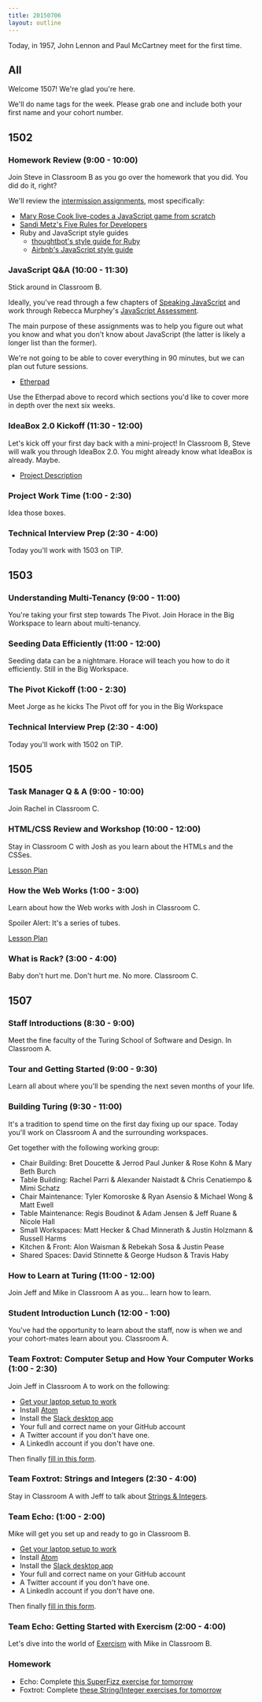 ```yaml
---
title: 20150706
layout: outline
---
```


Today, in 1957, John Lennon and Paul McCartney meet for the first time.


## All

Welcome 1507! We're glad you're here.

We'll do name tags for the week. Please grab one and include both your first name and your cohort number.

## 1502

### Homework Review (9:00 - 10:00)

Join Steve in Classroom B as you go over the homework that you did. You did
do it, right?

We'll review the [intermission assignments](https://github.com/turingschool/intermission-assignments/blob/master/prep-for-module-4.markdown), most specifically:

* [Mary Rose Cook live-codes a JavaScript game from scratch][mrc]
* [Sandi Metz's Five Rules for Developers][sandi]
* Ruby and JavaScript style guides
  * [thoughtbot's style guide for Ruby][tbruby]
  * [Airbnb's JavaScript style guide][airbnbjs]

[mrc]: https://vimeo.com/105955605
[sandi]: http://robots.thoughtbot.com/sandi-metz-rules-for-developers
[tbruby]: https://github.com/thoughtbot/guides/tree/master/style/ruby
[airbnbjs]: https://github.com/airbnb/javascript

### JavaScript Q&A (10:00 - 11:30)

Stick around in Classroom B.

Ideally, you've read through a few chapters of [Speaking JavaScript](http://speakingjs.com/es5/) and work through Rebecca Murphey's [JavaScript Assessment][assess].

[assess]: https://github.com/rmurphey/js-assessment

The main purpose of these assignments was to help you figure out what you know and what you don't know about JavaScript (the latter is likely a longer list than the former).

We're not going to be able to cover everything in 90 minutes, but we can plan out future sessions.

* [Etherpad](https://etherpad.mozilla.org/js-assessment)

Use the Etherpad above to record which sections you'd like to cover more in depth over the next six weeks.

### IdeaBox 2.0 Kickoff (11:30 - 12:00)

Let's kick off your first day back with a mini-project! In Classroom B,
Steve will walk you through IdeaBox 2.0. You might already know what IdeaBox
is already. Maybe.

* [Project Description](https://github.com/JumpstartLab/curriculum/blob/4fdd6da8e2e431beeb77012e271de1eee90d5e07/source/projects/revenge_of_idea_box.markdown)

### Project Work Time (1:00 - 2:30)

Idea those boxes.

### Technical Interview Prep (2:30 - 4:00)

Today you'll work with 1503 on TIP.

## 1503

### Understanding Multi-Tenancy (9:00 - 11:00)

You're taking your first step towards The Pivot. Join Horace in the Big
Workspace to learn about multi-tenancy.

### Seeding Data Efficiently (11:00 - 12:00)

Seeding data can be a nightmare. Horace will teach you how to do it
efficiently. Still in the Big Workspace.

### The Pivot Kickoff (1:00 - 2:30)

Meet Jorge as he kicks The Pivot off for you in the Big Workspace

### Technical Interview Prep (2:30 - 4:00)

Today you'll work with 1502 on TIP.

## 1505

### Task Manager Q & A (9:00 - 10:00)

Join Rachel in Classroom C.

### HTML/CSS Review and Workshop (10:00 - 12:00)

Stay in Classroom C with Josh as you learn about the HTMLs and the CSSes.

[Lesson Plan](https://github.com/turingschool/lesson_plans/blob/master/ruby_02-web_applications_with_ruby/html_and_css_recap.markdown)

### How the Web Works (1:00 - 3:00)

Learn about how the Web works with Josh in Classroom C.

Spoiler Alert: It's a series of tubes.

[Lesson Plan](https://github.com/turingschool/lesson_plans/blob/master/ruby_02-web_applications_with_ruby/how_the_web_works.markdown)

### What is Rack? (3:00 - 4:00)

Baby don't hurt me. Don't hurt me. No more. Classroom C.


## 1507

### Staff Introductions (8:30 - 9:00)

Meet the fine faculty of the Turing School of Software and Design. In
Classroom A.

### Tour and Getting Started (9:00 - 9:30)

Learn all about where you'll be spending the next seven months of your life.

### Building Turing (9:30 - 11:00)

It's a tradition to spend time on the first day fixing up our space. Today you'll
work on Classroom A and the surrounding workspaces.

Get together with the following working group:

* Chair Building: Bret Doucette & Jerrod Paul Junker & Rose Kohn & Mary Beth Burch
* Table Building: Rachel Parri & Alexander Naistadt & Chris Cenatiempo & Mimi Schatz
* Chair Maintenance: Tyler Komoroske & Ryan Asensio & Michael Wong & Matt Ewell
* Table Maintenance: Regis Boudinot & Adam Jensen & Jeff Ruane & Nicole Hall
* Small Workspaces: Matt Hecker & Chad Minnerath & Justin Holzmann & Russell Harms
* Kitchen & Front: Alon Waisman & Rebekah Sosa & Justin Pease
* Shared Spaces: David Stinnette & George Hudson & Travis Haby

### How to Learn at Turing (11:00 - 12:00)

Join Jeff and Mike in Classroom A as you... learn how to learn.

### Student Introduction Lunch (12:00 - 1:00)

You've had the opportunity to learn about the staff, now is when we and your
cohort-mates learn about you. Classroom A.

### Team Foxtrot: Computer Setup and How Your Computer Works (1:00 - 2:30)

Join Jeff in Classroom A to work on the following:

* [Get your laptop setup to work](http://tutorials.jumpstartlab.com/topics/environment/environment.html)
* Install [Atom](http://atom.io)
* Install the [Slack desktop app](https://itunes.apple.com/us/app/slack/id803453959?mt=12)
* Your full and correct name on your GitHub account
* A Twitter account if you don't have one.
* A LinkedIn account if you don't have one.

Then finally [fill in this form](https://docs.google.com/forms/d/1KSt9ZFppCPeCfhaakI6nEkJ12lO6vknhnw2RWUJvwD8/viewform).

### Team Foxtrot: Strings and Integers (2:30 - 4:00)

Stay in Classroom A with Jeff to talk about [Strings & Integers](https://github.com/turingschool/lesson_plans/blob/master/ruby_01-object_oriented_programming_with_ruby/strings_and_integers.markdown).

### Team Echo: (1:00 - 2:00)

Mike will get you set up and ready to go in Classroom B.

* [Get your laptop setup to work](http://tutorials.jumpstartlab.com/topics/environment/environment.html)
* Install [Atom](http://atom.io)
* Install the [Slack desktop app](https://itunes.apple.com/us/app/slack/id803453959?mt=12)
* Your full and correct name on your GitHub account
* A Twitter account if you don't have one.
* A LinkedIn account if you don't have one.

Then finally [fill in this form](https://docs.google.com/forms/d/1KSt9ZFppCPeCfhaakI6nEkJ12lO6vknhnw2RWUJvwD8/viewform).

### Team Echo: Getting Started with Exercism (2:00 - 4:00)

Let's dive into the world of [Exercism](http://exercism.io) with Mike in
Classroom B.

### Homework

* Echo: Complete [this SuperFizz exercise for tomorrow](https://github.com/turingschool/challenges/blob/master/super_fizz.markdown)
* Foxtrot: Complete [these String/Integer exercises for tomorrow](https://github.com/turingschool/challenges/blob/master/working_with_strings_and_integers.markdown)
